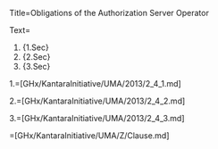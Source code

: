 Title=Obligations of the Authorization Server Operator

Text=<ol><li>{1.Sec}<li>{2.Sec}<li>{3.Sec}</ol>

1.=[GHx/KantaraInitiative/UMA/2013/2_4_1.md]

2.=[GHx/KantaraInitiative/UMA/2013/2_4_2.md]

3.=[GHx/KantaraInitiative/UMA/2013/2_4_3.md]

=[GHx/KantaraInitiative/UMA/Z/Clause.md]
